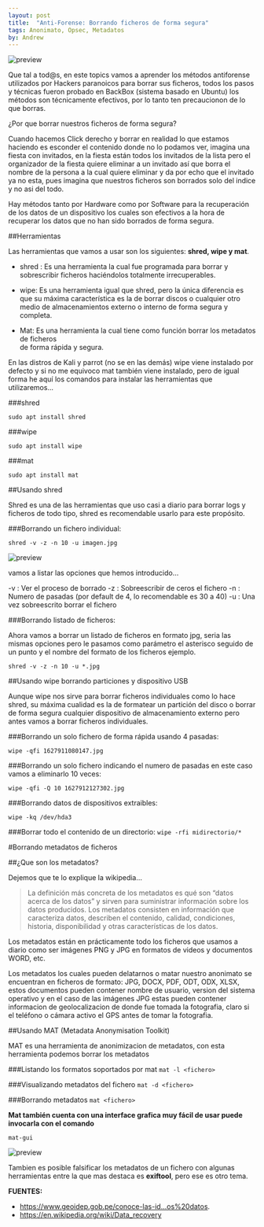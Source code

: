 ```yaml
---
layout: post
title:  "Anti-Forense: Borrando ficheros de forma segura"
tags: Anonimato, Opsec, Metadatos
by: Andrew
---
```


![preview](https://i.ibb.co/TL3VZDQ/DELETE.png)

Que tal a tod@s, en este topics vamos a aprender los métodos antiforense utilizados por Hackers
paranoicos para borrar sus ficheros, todos los pasos y técnicas fueron probado en BackBox (sistema basado en Ubuntu)
los métodos son técnicamente efectivos, por lo tanto ten precaucionon de lo que borras.

¿Por que borrar nuestros ficheros de forma segura?

Cuando hacemos Click derecho y borrar en realidad lo que estamos haciendo es esconder el contenido donde
no lo podamos ver, imagina una fiesta con invitados, en la fiesta están todos los invitados de la lista pero
el organizador de la fiesta quiere eliminar a un invitado así que borra el nombre de la persona a la cual quiere
eliminar y da por echo que el invitado ya no esta, pues imagina que nuestros ficheros son borrados solo del indice
y no asi del todo.

Hay métodos tanto por Hardware como por Software para la recuperación de los datos de un dispositivo
los cuales son efectivos a la hora de recuperar los datos que no han sido borrados de forma segura.

##Herramientas

Las herramientas que vamos a usar son los siguientes: **shred, wipe y mat**.

- shred : Es una herramienta la cual fue programada para borrar y sobrescribir ficheros
		  haciéndolos totalmente irrecuperables.

- wipe: Es una herramienta igual que shred, pero la única diferencia es que su máxima 
	    característica es la de borrar discos o cualquier otro medio de almacenamientos 
	   	externo o interno de forma segura y completa.

- Mat: Es una herramienta la cual tiene como función borrar los metadatos de ficheros 	
	   de forma rápida y segura.

En las distros de Kali y parrot (no se en las demás) wipe viene instalado por defecto y si no me equivoco mat
también viene instalado, pero de igual forma he aquí los comandos para instalar las herramientas que utilizaremos…


###shred

```sudo apt install shred```

###wipe

```sudo apt install wipe```

###mat

```sudo apt install mat```

##Usando shred

Shred es una de las herramientas que uso casi a diario para borrar logs y ficheros de todo tipo, shred
es recomendable usarlo para este propósito.

###Borrando un fichero individual:

```shred -v -z -n 10 -u imagen.jpg```

![preview](https://i.ibb.co/JKkkZ1p/Captura-de-pantalla-2021-08-02-00-16-32.png)


vamos a listar las opciones que hemos introducido…

-v : Ver el proceso de borrado
-z : Sobreescribir de ceros el fichero
-n : Numero de pasadas (por default de 4, lo recomendable es 30 a 40)
-u : Una vez sobreescrito borrar el fichero

###Borrando listado de ficheros:

Ahora vamos a borrar un listado de ficheros en formato jpg, seria las mismas opciones pero le pasamos
como parámetro el asterisco seguido de un punto y el nombre del formato de los ficheros ejemplo.

```shred -v -z -n 10 -u *.jpg```

##Usando wipe borrando particiones y dispositivo USB

Aunque wipe nos sirve para borrar ficheros individuales como lo hace shred, su máxima cualidad es la de
formatear un partición del disco o borrar de forma segura cualquier dispositivo de almacenamiento externo
pero antes vamos a borrar ficheros individuales.

###Borrando un solo fichero de forma rápida usando 4 pasadas:

```wipe -qfi 1627911080147.jpg```

###Borrando un solo fichero indicando el numero de pasadas en este caso vamos a eliminarlo 10 veces:

```wipe -qfi -Q 10 1627912127302.jpg```

###Borrando datos de dispositivos extraibles:

```wipe -kq /dev/hda3```

###Borrar todo el contenido de un directorio:
```wipe -rfi midirectorio/*```

#Borrando metadatos de ficheros

##¿Que son los metadatos?

Dejemos que te lo explique la wikipedia…

>La definición más concreta de los metadatos es qué son “datos acerca de los datos” y sirven para
suministrar información sobre los datos producidos. Los metadatos consisten en información que
caracteriza datos, describen el contenido, calidad, condiciones, historia, disponibilidad y otras
características de los datos.

Los metadatos están en prácticamente todo los ficheros que usamos a diario como ser imágenes PNG
y JPG en formatos de videos y documentos WORD, etc.

Los metadatos los cuales pueden delatarnos o matar nuestro anonimato se encuentran en ficheros de
formato: JPG, DOCX, PDF, ODT, ODX, XLSX, estos documentos pueden contener nombre de usuario, version
del sistema operativo y en el caso de las imágenes JPG estas pueden contener informacion de geolocalizacion
de donde fue tomada la fotografia, claro si el teléfono o cámara activo el GPS antes de tomar la fotografia.

##Usando MAT (Metadata Anonymisation Toolkit)

MAT es una herramienta de anonimizacion de metadatos, con esta herramienta podemos borrar los metadatos

###Listando los formatos soportados por mat
```mat -l <fichero>```

###Visualizando metadatos del fichero 
```mat -d <fichero>```

###Borrando metadatos
```mat <fichero>```

**Mat también cuenta con una interface grafica muy fácil de usar puede invocarla con el comando**

```mat-gui```

![preview](https://i.ibb.co/C25W4yT/Captura-de-pantalla-2021-08-02-22-09-43.png)

Tambien es posible falsificar los metadatos de un fichero con algunas herramientas entre la que mas destaca
es **exiftool**, pero ese es otro tema.

**FUENTES:**
- https://www.geoidep.gob.pe/conoce-las-id...os%20datos.
- https://en.wikipedia.org/wiki/Data_recovery
